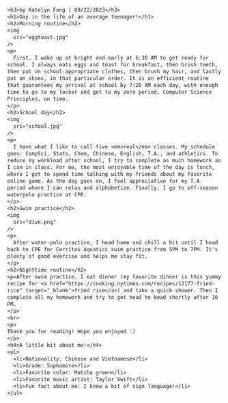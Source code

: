

<html>

  <body>
    
    <h3>by Katelyn Fong | 09/22/2023</h3>
    <h1>Day in the life of an average teenager!</h1>
    <h2>Morning routine</h2>
    <img
      src="eggtoast.jpg"
    />
    <p>
      First, I wake up at bright and early at 6:30 AM to get ready for school. I always eats eggs and toast for breakfast, then brush teeth, then put on school-appropriate clothes, then brush my hair, and lastly put on shoes, in that particular order. It is an efficient routine that guarantees my arrival at school by 7:20 AM each day, with enough time to go to my locker and get to my zero period, Computer Science Principles, on time.
    </p>
    <h2>School day</h2>
    <img
      src="school.jpg"
    />
    <p>
      I have what I like to call five <em>real</em> classes. My schedule goes: CompSci, Stats, Chem, Chinese, English, T.A., and athletics. To reduce my workload after school, I try to complete as much homework as I can in class. For me, the most enjoyable time of the day is lunch, where I get to spend time talking with my friends about my favorite online game. As the day goes on, I feel appreciative for my T.A. period where I can relax and alphabetize. Finally, I go to off-season waterpolo practice at CPE.
    </p>
    <h2>Swim practice</h2>
    <img
      src="dive.png"
    />
    <p>
      After water-polo practice, I head home and chill a bit until I head back to CPE for Cerritos Aquatics swim practice from 5PM to 7PM. It's plenty of good exercise and helps me stay fit. 
    </p>
    <h2>Nighttime routine</h2>
    <p>After swim practice, I eat dinner (my favorite dinner is this yummy recipe for <a href="https://cooking.nytimes.com/recipes/12177-fried-rice" target="_blank">fried rice</a>) and take a quick shower. Then I complete all my homework and try to get head to bead shortly after 10 PM.
    </p>
    <br>
    <p>
    Thank you for reading! Hope you enjoyed :)
    </p>
    <h4>A little bit about me!</h4>
    <ul>
      <li>Nationality: Chinese and Vietnamese</li>
      <li>Grade: Sophomore</li>
      <li>Favorite color: Matcha green</li>
      <li>Favorite music artist: Taylor Swift</li>
      <li>Fun fact about me: I know a bit of sign language!</li>
    </ul>
  </body>
</html>
